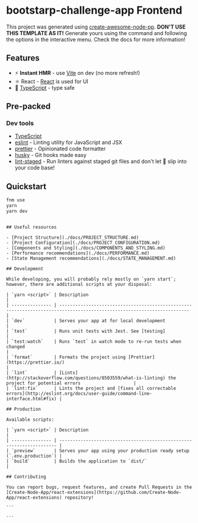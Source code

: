 # bootstarp-challenge-app Frontend

This project was generated using [create-awesome-node-pp](https://www.npmjs.com/package/create-awesome-node-app). **DON'T USE THIS TEMPLATE AS IT!** Generate yours using the command and following the options in the interactive menu. Check the docs for more information!

## Features

- ⚡️ **Instant HMR** - use [Vite](https://vitejs.dev/) on dev (no more refresh!)
- ⚛ React - [React](https://reactjs.org/) is used for UI
- 🦾 [TypeScript](https://www.typescriptlang.org/) - type safe

## Pre-packed

### Dev tools

- [TypeScript](https://www.typescriptlang.org/)
- [eslint](https://eslint.org/) - Linting utility for JavaScript and JSX
- [prettier](https://prettier.io/) - Opinionated code formatter
- [husky](https://www.npmjs.com/package/husky) - Git hooks made easy
- [lint-staged](https://www.npmjs.com/package/lint-staged) - Run linters against staged git files and don't let 💩 slip into your code base!

## Quickstart

```sh
fnm use
yarn
yarn dev
```

````

## Useful resources

- [Project Structure](./docs/PROJECT_STRUCTURE.md)
- [Project Configuration](./docs/PROJECT_CONFIGURATION.md)
- [Components and Styling](./docs/COMPONENTS_AND_STYLING.md)
- [Performance recommendations](./docs/PERFORMANCE.md)
- [State Management recommendations](./docs/STATE_MANAGEMENT.md)

## Development

While developing, you will probably rely mostly on `yarn start`; however, there are additional scripts at your disposal:

| `yarn <script>` | Description                                                                                                             |
| --------------- | ----------------------------------------------------------------------------------------------------------------------- |
| `dev`           | Serves your app at for local development                                                                                |
| `test`          | Runs unit tests with Jest. See [testing]                                                                                |
| `test:watch`    | Runs `test` in watch mode to re-run tests when changed                                                                  |
| `format`        | Formats the project using [Prettier](https://prettier.io/)                                                              |
| `lint`          | [Lints](http://stackoverflow.com/questions/8503559/what-is-linting) the project for potential errors                    |
| `lint:fix`      | Lints the project and [fixes all correctable errors](http://eslint.org/docs/user-guide/command-line-interface.html#fix) |

## Production

Available scripts:

| `yarn <script>` | Description                                                           |
| --------------- | --------------------------------------------------------------------- |
| `preview`       | Serves your app using your production ready setup (`.env.production`) |
| `build`         | Builds the application to `dist/`                                     |

## Contributing

You can report bugs, request features, and create Pull Requests in the [Create-Node-App/react-extensions](https://github.com/Create-Node-App/react-extensions) repository!

```

```
````

